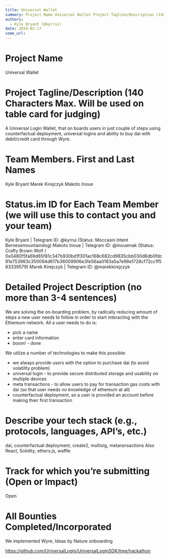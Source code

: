 ```yaml
---
title: Universal Wallet
summary: Project Name Universal Wallet Project Tagline/Description (140 Characters Max. Will be used on table card for judging) A Universal Login Wallet, that on boards users in just couple of steps using counterfactual deployment, universal logins and ability to buy dai with debit/credit card through Wyre. Team Members. First and Last Names Kyle Bryant Marek Kirejczyk Makoto Inoue Status.im ID for Each Team Member (we will use this to contact you and your team) Kyle Bryant | Telegram ID- @kyrrui (Status
authors:
  - Kyle Bryant (@kyrrui)
date: 2019-02-17
some_url: 
---
```


# Project Name
Universal Wallet


# Project Tagline/Description (140 Characters Max. Will be used on table card for judging)
A Universal Login Wallet, that on boards users in just couple of steps using counterfactual deployment, universal logins and ability to buy dai with debit/credit card through Wyre.


# Team Members. First and Last Names
Kyle Bryant
Marek Kirejczyk
Makoto Inoue


# Status.im ID for Each Team Member (we will use this to contact you and your team)
Kyle Bryant | Telegram ID: @kyrrui  (Status: Moccasin Intent Bernesemountaindog)
Makoto Inoue | Telegram ID: @inouemak  (Status: Crafty Brown Wolf /  0x0480f5fa69d65f81c347b930bd1f301ac168c682cd9835cbb030d6db0fdc91e753963c350094d617b36009906e3fe56aa0183a5a7e98e1728cf72cc1f583339579)
Marek Kirejczyk | Telegram ID: @marekkirejczyk

# Detailed Project Description (no more than 3-4 sentences)
We are solving the on-boarding problem, by radically reducing amount of steps a new user needs to follow in order to start interacting with the Ethereum network. All a user needs to do is:
- pick a name
- enter card information
- boom! - done

We utilize a number of technologies to make this possible:
- we always provide users with the option to purchase dai (to avoid volatility problem)
- universal login - to provide secure distributed storage and usability on multiple devices
- meta transactions - to allow users to pay for transaction gas costs with dai (so that user needs no knowledge of ethereum at all)
- counterfactual deployment, so a user is provided an account before making their first transaction



# Describe your tech stack (e.g., protocols, languages, API’s, etc.)
dai, counterfactual deployment, create2, multisig, metaransactions 
Also React, Solidity, ethers.js, waffle

# Track for which you’re submitting (Open or Impact)
Open

# All Bounties Completed/Incorporated
We implemented Wyre, Ideas by Nature onboarding

https://github.com/UniversalLogin/UniversalLoginSDK/tree/hackathon




